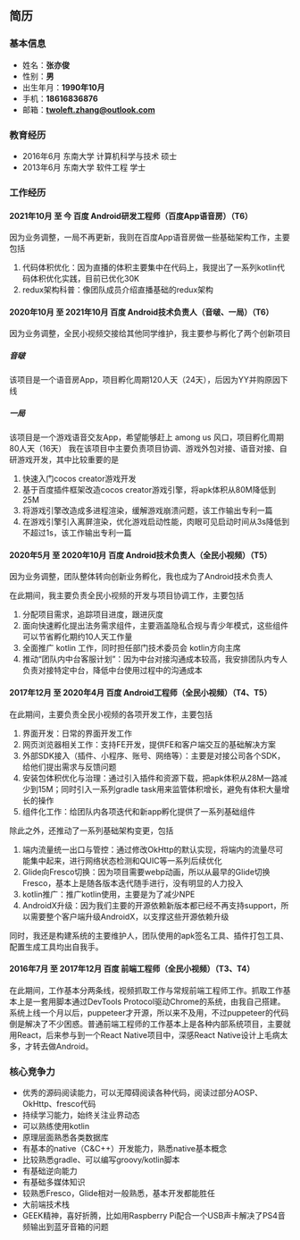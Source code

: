 简历
--------

### 基本信息

+ 姓名：**张亦俊**
+ 性别：**男**
+ 出生年月：**1990年10月**
+ 手机：**18616836876**
+ 邮箱：**twoleft.zhang@outlook.com**

### 教育经历

+ 2016年6月 东南大学 计算机科学与技术 硕士
+ 2013年6月 东南大学 软件工程 学士

### 工作经历

#### 2021年10月 至 今 百度 Android研发工程师（百度App语音房）（T6）
因为业务调整，一局不再更新，我则在百度App语音房做一些基础架构工作，主要包括
1. 代码体积优化：因为直播的体积主要集中在代码上，我提出了一系列kotlin代码体积优化实践，目前已优化30K
2. redux架构科普：像团队成员介绍直播基础的redux架构

#### 2020年10月 至 2021年10月 百度 Android技术负责人（音啵、一局）（T6） 
因为业务调整，全民小视频交接给其他同学维护，我主要参与孵化了两个创新项目

##### 音啵
该项目是一个语音房App，项目孵化周期120人天（24天），后因为YY并购原因下线

##### 一局
该项目是一个游戏语音交友App，希望能够赶上 among us 风口，项目孵化周期80人天（16天）
我在该项目中主要负责项目协调、游戏外包对接、语音对接、自研游戏开发，其中比较重要的是
1. 快速入门cocos creator游戏开发
2. 基于百度插件框架改造cocos creator游戏引擎，将apk体积从80M降低到25M
3. 将游戏引擎改造成多进程渲染，缓解游戏崩溃问题，该工作输出专利一篇
4. 在游戏引擎引入离屏渲染，优化游戏启动性能，肉眼可见启动时间从3s降低到不超过1s，该工作输出专利一篇


#### 2020年5月 至 2020年10月 百度 Android技术负责人（全民小视频）（T5）
因为业务调整，团队整体转向创新业务孵化，我也成为了Android技术负责人

在此期间，我主要负责全民小视频的开发与项目协调工作，主要包括
1. 分配项目需求，追踪项目进度，跟进灰度
2. 面向快速孵化提出法务需求组件，主要涵盖隐私合规与青少年模式，这些组件可以节省孵化期约10人天工作量
3. 全面推广 kotlin 工作，同时担任部门技术委员会 kotlin方向主席
4. 推动“团队内中台客服计划”：因为中台对接沟通成本较高，我安排团队内专人负责对接特定中台，降低中台使用过程中的沟通成本


#### 2017年12月 至 2020年4月 百度 Android工程师（全民小视频）（T4、T5）

在此期间，主要负责全民小视频的各项开发工作，主要包括
1. 界面开发：日常的界面开发工作
2. 网页浏览器相关工作：支持FE开发，提供FE和客户端交互的基础解决方案
3. 外部SDK接入（插件、小程序、账号、网络等）：主要是对接公司各个SDK，给他们提出需求与反馈问题
4. 安装包体积优化与治理：通过引入插件和资源下载，把apk体积从28M一路减少到15M；同时引入一系列gradle task用来监管体积增长，避免有体积大量增长的操作
5. 组件化工作：给团队内各项迭代和新app孵化提供了一系列基础组件

除此之外，还推动了一系列基础架构变更，包括
1. 端内流量统一出口与管控：通过修改OkHttp的默认实现，将端内的流量尽可能集中起来，进行网络状态检测和QUIC等一系列后续优化
2. Glide向Fresco切换：因为项目需要webp动画，所以从最早的Glide切换Fresco，基本上是随各版本迭代随手进行，没有明显的人力投入
3. kotlin推广：推广kotlin使用，主要是为了减少NPE
4. AndroidX升级：因为我们主要的开源依赖新版本都已经不再支持support，所以需要整个客户端升级AndroidX，以支撑这些开源依赖升级

同时，我还是构建系统的主要维护人，团队使用的apk签名工具、插件打包工具、配置生成工具均出自我手。

#### 2016年7月 至 2017年12月 百度 前端工程师（全民小视频）（T3、T4）

在此期间，工作基本分两条线，视频抓取工作与常规前端工程师工作。抓取工作基本上是一套用脚本通过DevTools Protocol驱动Chrome的系统，由我自己搭建。系统上线一个月以后，puppeteer才开源，所以来不及用，不过puppeteer的代码倒是解决了不少困惑。普通前端工程师的工作基本上是各种内部系统项目，主要就用React，后来参与到一个React Native项目中，深感React Native设计上毛病太多，才转去做Android。

### 核心竞争力
+ 优秀的源码阅读能力，可以无障碍阅读各种代码，阅读过部分AOSP、OkHttp、fresco代码
+ 持续学习能力，始终关注业界动态
+ 可以熟练使用kotlin
+ 原理层面熟悉各类数据库
+ 有基本的native（C&C++）开发能力，熟悉native基本概念
+ 比较熟悉gradle、可以编写groovy/kotlin脚本
+ 有基础逆向能力
+ 有基础多媒体知识
+ 较熟悉Fresco，Glide相对一般熟悉，基本开发都能胜任
+ 大前端技术栈
+ GEEK精神，喜好折腾，比如用Raspberry Pi配合一个USB声卡解决了PS4音频输出到蓝牙音箱的问题
